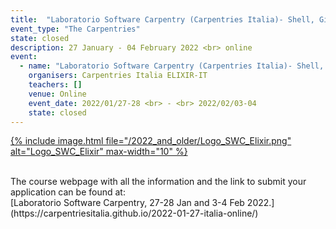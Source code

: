 ```yaml
---
title:  "Laboratorio Software Carpentry (Carpentries Italia)- Shell, Git, Python"
event_type: "The Carpentries"
state: closed
description: 27 January - 04 February 2022 <br> online
event:
  - name: "Laboratorio Software Carpentry (Carpentries Italia)- Shell, Git, Python"
    organisers: Carpentries Italia ELIXIR-IT
    teachers: []
    venue: Online
    event_date: 2022/01/27-28 <br> - <br> 2022/02/03-04
    state: closed
---
```

[{% include image.html file="/2022_and_older/Logo_SWC_Elixir.png" alt="Logo_SWC_Elixir" max-width="10" %}](https://carpentriesitalia.github.io/2021-09-09-italia-online/)


<br>
The course webpage with all the information and the link to submit your application can be found at:<br>
[Laboratorio Software Carpentry,  27-28 Jan and 3-4 Feb 2022.](https://carpentriesitalia.github.io/2022-01-27-italia-online/)
